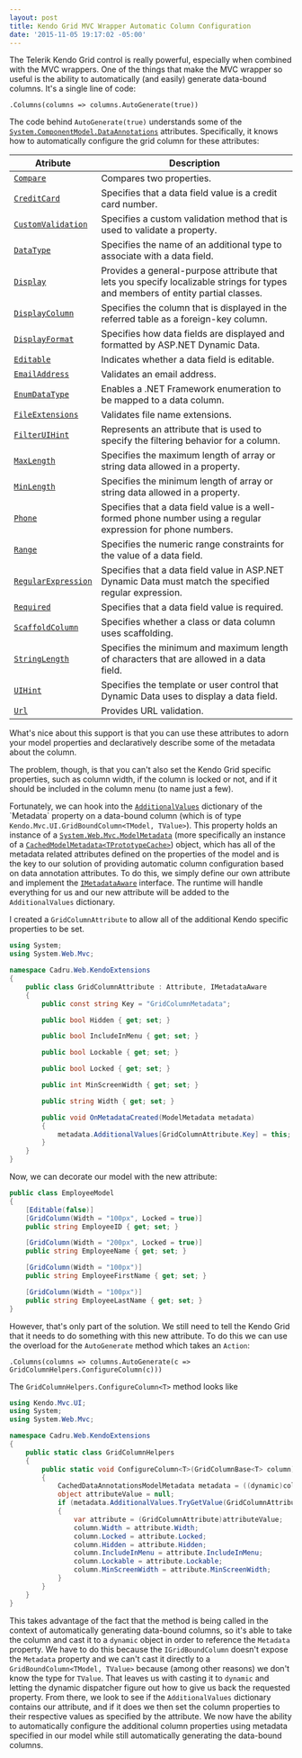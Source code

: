 ```yaml
---
layout: post
title: Kendo Grid MVC Wrapper Automatic Column Configuration
date: '2015-11-05 19:17:02 -05:00'
---
```


The Telerik Kendo Grid control is really powerful, especially when combined with the MVC wrappers. One of the things that make the MVC wrapper so useful is the ability to automatically (and easily) generate data-bound columns. It's a single line of code:

```
.Columns(columns => columns.AutoGenerate(true))
```

The code behind `AutoGenerate(true)` understands some of the [`System.ComponentModel.DataAnnotations`](https://msdn.microsoft.com/en-us/library/system.componentmodel.dataannotations(v=vs.110).aspx) attributes. Specifically, it knows how to automatically configure the grid column for these attributes: 

| **Atribute** | **Description** |
| ------------ | --------------- |
| [`Compare`](https://msdn.microsoft.com/en-us/library/system.componentmodel.dataannotations.compareattribute(v=vs.110).aspx) | Compares two properties. |
| [`CreditCard`](https://msdn.microsoft.com/en-us/library/system.componentmodel.dataannotations.creditcardattribute(v=vs.110).aspx) | Specifies that a data field value is a credit card number.  |
| [`CustomValidation`](https://msdn.microsoft.com/en-us/library/system.componentmodel.dataannotations.customvalidationattribute(v=vs.110).aspx) | Specifies a custom validation method that is used to validate a property. |
| [`DataType`](https://msdn.microsoft.com/en-us/library/system.componentmodel.dataannotations.datatypeattribute(v=vs.110).aspx) | Specifies the name of an additional type to associate with a data field. |
| [`Display`](https://msdn.microsoft.com/en-us/library/system.componentmodel.dataannotations.displayattribute(v=vs.110).aspx) | Provides a general-purpose attribute that lets you specify localizable strings for types and members of entity partial classes. |
| [`DisplayColumn`](https://msdn.microsoft.com/en-us/library/system.componentmodel.dataannotations.displaycolumnattribute(v=vs.110).aspx) | Specifies the column that is displayed in the referred table as a foreign-key column. |
| [`DisplayFormat`](https://msdn.microsoft.com/en-us/library/system.componentmodel.dataannotations.displayformatattribute(v=vs.110).aspx) | Specifies how data fields are displayed and formatted by ASP.NET Dynamic Data. |
| [`Editable`](https://msdn.microsoft.com/en-us/library/system.componentmodel.dataannotations.editableattribute(v=vs.110).aspx) | Indicates whether a data field is editable.  |
| [`EmailAddress`](https://msdn.microsoft.com/en-us/library/system.componentmodel.dataannotations.emailaddressattribute(v=vs.110).aspx) | Validates an email address. |
| [`EnumDataType`](https://msdn.microsoft.com/en-us/library/system.componentmodel.dataannotations.enumdatatypeattribute(v=vs.110).aspx) | Enables a .NET Framework enumeration to be mapped to a data column. |
| [`FileExtensions`](https://msdn.microsoft.com/en-us/library/system.componentmodel.dataannotations.fileextensionsattribute(v=vs.110).aspx) | Validates file name extensions. |
| [`FilterUIHint`](https://msdn.microsoft.com/en-us/library/system.componentmodel.dataannotations.filteruihintattribute(v=vs.110).aspx) | Represents an attribute that is used to specify the filtering behavior for a column. |
| [`MaxLength`](https://msdn.microsoft.com/en-us/library/system.componentmodel.dataannotations.maxlengthattribute(v=vs.110).aspx) | Specifies the maximum length of array or string data allowed in a property. |
| [`MinLength`](https://msdn.microsoft.com/en-us/library/system.componentmodel.dataannotations.minlengthattribute(v=vs.110).aspx) | Specifies the minimum length of array or string data allowed in a property. |
| [`Phone`](https://msdn.microsoft.com/en-us/library/system.componentmodel.dataannotations.phoneattribute(v=vs.110).aspx) | Specifies that a data field value is a well-formed phone number using a regular expression for phone numbers. |
| [`Range`](https://msdn.microsoft.com/en-us/library/system.componentmodel.dataannotations.rangeattribute(v=vs.110).aspx) | Specifies the numeric range constraints for the value of a data field. |
| [`RegularExpression`](https://msdn.microsoft.com/en-us/library/system.componentmodel.dataannotations.regularexpressionattribute(v=vs.110).aspx) | Specifies that a data field value in ASP.NET Dynamic Data must match the specified regular expression. |
| [`Required`](https://msdn.microsoft.com/en-us/library/system.componentmodel.dataannotations.requiredattribute(v=vs.110).aspx) | Specifies that a data field value is required. |
| [`ScaffoldColumn`](https://msdn.microsoft.com/en-us/library/system.componentmodel.dataannotations.scaffoldcolumnattribute(v=vs.110).aspx) | Specifies whether a class or data column uses scaffolding. |
| [`StringLength`](https://msdn.microsoft.com/en-us/library/system.componentmodel.dataannotations.stringlengthattribute(v=vs.110).aspx) | Specifies the minimum and maximum length of characters that are allowed in a data field. |
| [`UIHint`](https://msdn.microsoft.com/en-us/library/system.componentmodel.dataannotations.uihintattribute(v=vs.110).aspx) | Specifies the template or user control that Dynamic Data uses to display a data field. |
| [`Url`](https://msdn.microsoft.com/en-us/library/system.componentmodel.dataannotations.urlattribute(v=vs.110).aspx) | Provides URL validation. |

What's nice about this support is that you can use these attributes to adorn your model properties and declaratively describe some of the metadata about the column.

The problem, though, is that you can't also set the Kendo Grid specific properties, such as column width, if the column is locked or not, and if it should be included in the column menu (to name just a few). 

Fortunately, we can hook into the [`AdditionalValues`](https://msdn.microsoft.com/en-us/library/system.web.mvc.modelmetadata.additionalvalues(v=vs.118).aspx#P:System.Web.Mvc.ModelMetadata.AdditionalValues) dictionary of the `Metadata` property on a data-bound column (which is of type `Kendo.Mvc.UI.GridBoundColumn<TModel, TValue>`). This property holds an instance of a [`System.Web.Mvc.ModelMetadata`](https://msdn.microsoft.com/en-us/library/system.web.mvc.modelmetadata(v=vs.110).aspx) (more specifically an instance of a [`CachedModelMetadata<TPrototypeCache>`](https://msdn.microsoft.com/en-us/library/gg512055(v=vs.118).aspx)) object, which has all of the metadata related attributes defined on the properties of the model and is the key to our solution of providing automatic column configuration based on data annotation attributes. To do this, we simply define our own attribute and implement the [`IMetadataAware`](https://msdn.microsoft.com/en-us/library/system.web.mvc.imetadataaware(v=vs.118).aspx) interface. The runtime will handle everything for us and our new attribute will be added to the `AdditionalValues` dictionary. 

I created a `GridColumnAttribute` to allow all of the additional Kendo specific properties to be set.

```csharp
using System;
using System.Web.Mvc;

namespace Cadru.Web.KendoExtensions
{
    public class GridColumnAttribute : Attribute, IMetadataAware
    {
        public const string Key = "GridColumnMetadata";

        public bool Hidden { get; set; }

        public bool IncludeInMenu { get; set; }

        public bool Lockable { get; set; }

        public bool Locked { get; set; }

        public int MinScreenWidth { get; set; }

        public string Width { get; set; }

        public void OnMetadataCreated(ModelMetadata metadata)
        {
            metadata.AdditionalValues[GridColumnAttribute.Key] = this;
        }
    }
}
```

Now, we can decorate our model with the new attribute:

```csharp
public class EmployeeModel
{
    [Editable(false)]
    [GridColumn(Width = "100px", Locked = true)]
    public string EmployeeID { get; set; }

    [GridColumn(Width = "200px", Locked = true)]
    public string EmployeeName { get; set; }

    [GridColumn(Width = "100px")]
    public string EmployeeFirstName { get; set; }

    [GridColumn(Width = "100px")]
    public string EmployeeLastName { get; set; }
}
```

However, that's only part of the solution. We still need to tell the Kendo Grid that it needs to do something with this new attribute. To do this we can use the overload for the `AutoGenerate` method which takes an `Action`:

```
.Columns(columns => columns.AutoGenerate(c => GridColumnHelpers.ConfigureColumn(c)))
```

The `GridColumnHelpers.ConfigureColumn<T>` method looks like

```csharp
using Kendo.Mvc.UI;
using System;
using System.Web.Mvc;

namespace Cadru.Web.KendoExtensions
{
    public static class GridColumnHelpers
    {
        public static void ConfigureColumn<T>(GridColumnBase<T> column) where T : class
        {
            CachedDataAnnotationsModelMetadata metadata = ((dynamic)column).Metadata;
            object attributeValue = null;
            if (metadata.AdditionalValues.TryGetValue(GridColumnAttribute.Key, out attributeValue))
            {
                var attribute = (GridColumnAttribute)attributeValue;
                column.Width = attribute.Width;
                column.Locked = attribute.Locked;
                column.Hidden = attribute.Hidden;
                column.IncludeInMenu = attribute.IncludeInMenu;
                column.Lockable = attribute.Lockable;
                column.MinScreenWidth = attribute.MinScreenWidth;
            }
        }
    }
}
```

This takes advantage of the fact that the method is being called in the context of automatically generating data-bound columns, so it's able to take the column and cast it to a `dynamic` object in order to reference the `Metadata` property. We have to do this because the `IGridBoundColumn` doesn't expose the `Metadata` property and we can't cast it directly to a `GridBoundColumn<TModel, TValue>` because (among other reasons) we don't know the type for `TValue`. That leaves us with casting it to `dynamic` and letting the dynamic dispatcher figure out how to give us back the requested property. From there, we look to see if the `AdditionalValues` dictionary contains our attribute, and if it does we then set the column properties to their respective values as specified by the attribute. We now have the ability to automatically configure the additional column properties using metadata specified in our model while still automatically generating the data-bound columns.

